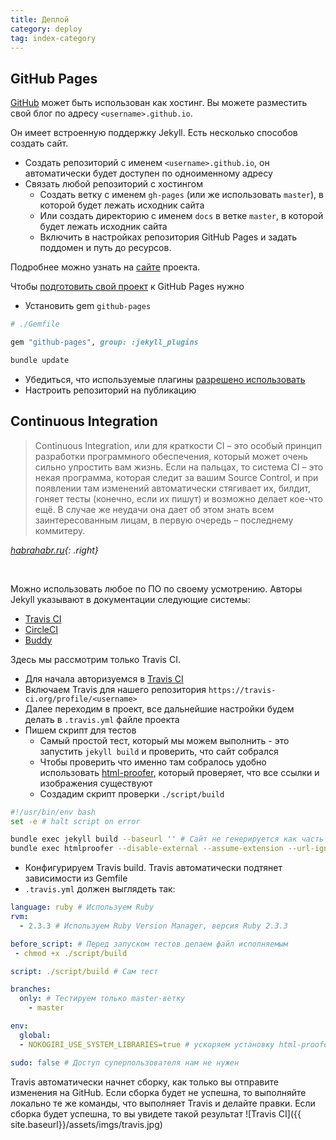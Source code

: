 ```yaml
---
title: Деплой
category: deploy
tag: index-category
---
```


<style>
  .right {
    float: right;
  }
  div.clear {
    clear: both;
  }
</style>
## GitHub Pages

[GitHub](https://pages.github.com/) может быть использован как хостинг. Вы можете разместить свой блог по адресу `<username>.github.io`.

Он имеет встроенную поддержку Jekyll. Есть несколько способов создать сайт.
- Создать репозиторий с именем `<username>.github.io`, он автоматически будет доступен по одноименному адресу
- Связать любой репозиторий с хостингом
  - Создать ветку с именем `gh-pages` (или же использовать `master`), в которой будет лежать исходник сайта
  - Или создать директорию с именем `docs` в ветке `master`, в которой будет лежать исходник сайта
  - Включить в настройках репозитория GitHub Pages и задать поддомен и путь до ресурсов.

Подробнее можно узнать на [сайте](https://help.github.com/articles/user-organization-and-project-pages/) проекта.

Чтобы [подготовить свой проект][readmore] к GitHub Pages нужно
- Установить gem `github-pages`

```ruby
# ./Gemfile

gem "github-pages", group: :jekyll_plugins
```

```bash
bundle update
```
- Убедиться, что используемые плагины [разрешено использовать](https://help.github.com/articles/configuring-jekyll-plugins/)
- Настроить репозиторий на публикацию

[readmore]: http://jmcglone.com/guides/github-pages/

## Continuous Integration
> Continuous Integration, или для краткости CI – это особый принцип разработки программного обеспечения, который может очень сильно упростить вам жизнь. Если на пальцах, то система CI – это некая программа, которая следит за вашим Source Control, и при появлении там изменений автоматически стягивает их, билдит, гоняет тесты (конечно, если их пишут) и возможно делает кое-что ещё. В случае же неудачи она дает об этом знать всем заинтересованным лицам, в первую очередь – последнему коммитеру.

*[habrahabr.ru](https://habrahabr.ru/post/82724/){: .right}*
<div class="clear"><br /></div>

Можно использовать любое по ПО по своему усмотрению. Авторы Jekyll указывают в документации следующие системы:
- [Travis CI](https://jekyllrb.com/docs/continuous-integration/travis-ci/)
- [CircleCI](https://jekyllrb.com/docs/continuous-integration/circleci/)
- [Buddy](https://jekyllrb.com/docs/continuous-integration/buddyworks/)

Здесь мы рассмотрим только Travis CI.
- Для начала авторизуемся в [Travis CI](https://travis-ci.org/)
- Включаем Travis для нашего репозитория `https://travis-ci.org/profile/<username>`
- Далее переходим в проект, все дальнейшие настройки будем делать в `.travis.yml` файле проекта
- Пишем скрипт для тестов
  - Самый простой тест, который мы можем выполнить - это запустить `jekyll build` и проверить, что сайт собрался
  - Чтобы проверить что именно там собралось удобно использовать [html-proofer](https://github.com/gjtorikian/html-proofer), который проверяет, что все ссылки и изображения существуют
  - Создадим скрипт проверки `./script/build`

```bash
#!/usr/bin/env bash
set -e # halt script on error

bundle exec jekyll build --baseurl '' # Сайт не генерируется как часть другого
bundle exec htmlproofer --disable-external --assume-extension --url-ignore '#' ./_site # Добавляем .html к ссылкам, пропускаем #
```

- Конфигурируем Travis build. Travis автоматически подтянет зависимости из Gemfile
- `.travis.yml` должен выглядеть так:

```yaml
language: ruby # Используем Ruby
rvm:
  - 2.3.3 # Используем Ruby Version Manager, версия Ruby 2.3.3

before_script: # Перед запуском тестов делаем файл исполняемым
 - chmod +x ./script/build

script: ./script/build # Сам тест

branches:
  only: # Тестируем только master-ветку
    - master

env:
  global:
  - NOKOGIRI_USE_SYSTEM_LIBRARIES=true # ускоряем установку html-proofer

sudo: false # Доступ суперпользователя нам не нужен
```

Travis автоматически начнет сборку, как только вы отправите изменения на GitHub.
Если сборка будет не успешна, то выполняйте локально те же команды, что выполняет Travis и делайте правки.
Если сборка будет успешна, то вы увидете такой результат
![Travis CI]({{ site.baseurl}}/assets/imgs/travis.jpg)
